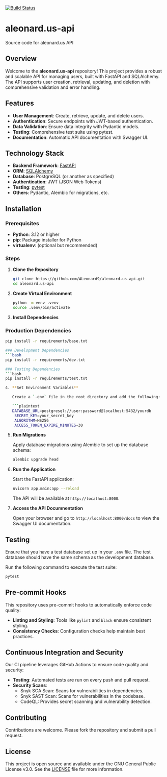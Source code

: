 [![Build Status](https://github.com/ALeonard9/aleonard.us-api/actions/workflows/test.yaml/badge.svg)](https://github.com/ALeonard9/aleonard.us-api/actions/workflows/test.yaml)


# aleonard.us-api

Source code for aleonard.us API

## Overview

Welcome to the **aleonard.us-api** repository! This project provides a robust and scalable API for managing users, built with FastAPI and SQLAlchemy. The API supports user creation, retrieval, updating, and deletion with comprehensive validation and error handling.

## Features

- **User Management**: Create, retrieve, update, and delete users.
- **Authentication**: Secure endpoints with JWT-based authentication.
- **Data Validation**: Ensure data integrity with Pydantic models.
- **Testing**: Comprehensive test suite using pytest.
- **Documentation**: Automatic API documentation with Swagger UI.

## Technology Stack

- **Backend Framework**: [FastAPI](https://fastapi.tiangolo.com/)
- **ORM**: [SQLAlchemy](https://www.sqlalchemy.org/)
- **Database**: PostgreSQL (or another as specified)
- **Authentication**: JWT (JSON Web Tokens)
- **Testing**: [pytest](https://docs.pytest.org/en/stable/)
- **Others**: Pydantic, Alembic for migrations, etc.

## Installation

### Prerequisites

- **Python**: 3.12 or higher
- **pip**: Package installer for Python
- **virtualenv**: (optional but recommended)

### Steps

1. **Clone the Repository**

   ```bash
   git clone https://github.com/ALeonard9/aleonard.us-api.git
   cd aleonard.us-api

2. **Create Virtual Environment**

   ```bash
   python -m venv .venv
   source .venv/bin/activate

3. **Install Dependencies**

### Production Dependencies
```bash
pip install -r requirements/base.txt

### Development Dependencies
```bash
pip install -r requirements/dev.txt

### Testing Dependencies
```bash
pip install -r requirements/test.txt

4. **Set Environment Variables**

   Create a `.env` file in the root directory and add the following:

   ```plaintext
   DATABASE_URL=postgresql://user:password@localhost:5432/yourdb
    SECRET_KEY=your_secret_key
    ALGORITHM=HS256
    ACCESS_TOKEN_EXPIRE_MINUTES=30
   ```

5. **Run Migrations**

    Apply database migrations using Alembic to set up the database schema:

    ```bash
    alembic upgrade head

6. **Run the Application**

    Start the FastAPI application:

    ```bash
    uvicorn app.main:app --reload
    ```
    The API will be available at `http://localhost:8000`.


7. **Access the API Documnentation**

    Open your browser and go to `http://localhost:8000/docs` to view the Swagger UI documentation.

## Testing
Ensure that you have a test database set up in your `.env` file. The test database should have the same schema as the development database.

Run the following command to execute the test suite:

```bash
pytest
```

## Pre-commit Hooks

This repository uses pre-commit hooks to automatically enforce code quality:

- **Linting and Styling**: Tools like `pylint` and `black` ensure consistent styling.
- **Consistency Checks**: Configuration checks help maintain best practices.

## Continuous Integration and Security
Our CI pipeline leverages GitHub Actions to ensure code quality and security:

- **Testing**: Automated tests are run on every push and pull request.
- **Security Scans**:
    - Snyk SCA Scan: Scans for vulnerabilities in dependencies.
    - Snyk SAST Scan: Scans for vulnerabilities in the codebase.
    - CodeQL: Provides secret scanning and vulnerability detection.

## Contributing
Contributions are welcome. Please fork the repository and submit a pull request.

## License
This project is open source and available under the GNU General Public License v3.0. See the [LICENSE](LICENSE) file for more information.

